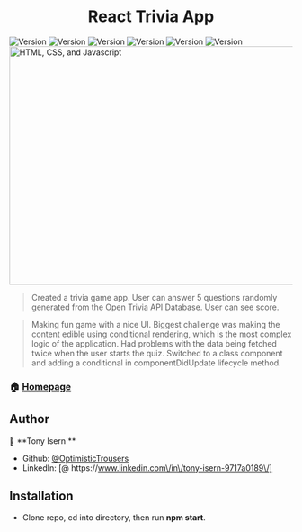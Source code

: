 <h1 align="center">React Trivia App</h1>
<p>
  <img alt="Version" src="https://img.shields.io/badge/version-1.2-blue.svg?cacheSeconds=2592000" />
  <img alt="Version" src="https://img.shields.io/badge/library-React-white.svg?cacheSeconds=2592000" />
  <img alt="Version" src="https://img.shields.io/badge/editor-VSCode-black.svg?cacheSeconds=2592000" />
  <img alt="Version" src="https://img.shields.io/badge/language-HTML-red.svg?cacheSeconds=2592000" />
  <img alt="Version" src="https://img.shields.io/badge/language-CSS-blue.svg?cacheSeconds=2592000" />
  <img alt="Version" src="https://img.shields.io/badge/language-Javascript-yellow.svg?cacheSeconds=2592000" />
  <img src="https://user-images.githubusercontent.com/36343664/140670372-17255e8e-1ab5-41fd-ad85-c1944afa9825.png" alt = "HTML, CSS, and Javascript"width="600" height = "424"</a>

</p>

> Created a trivia game app.
> User can answer 5 questions randomly generated from the Open Trivia API Database.
> User can see score.

> Making fun game with a nice UI.
> Biggest challenge was making the content edible using conditional rendering, which is the most complex logic of the application.
> Had problems with the data being fetched twice when the user starts the quiz. Switched to a class component and adding a conditional in componentDidUpdate lifecycle method.

### 🏠 [Homepage](https://github.com/OptimisticTrousers/reactCalculator)

## Author

👤 **Tony Isern **

* Github: [@OptimisticTrousers ](https://github.com/OptimisticTrousers )
* LinkedIn: [@ https:\/\/www.linkedin.com\/in\/tony-isern-9717a0189\/]

## Installation

* Clone repo, cd into directory, then run <strong>npm start</strong>. 

